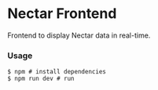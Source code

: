 # Nectar Frontend

Frontend to display Nectar data in real-time.

### Usage

```shell
$ npm # install dependencies
$ npm run dev # run
```
